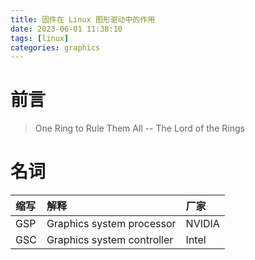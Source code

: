 ```yaml
---
title: 固件在 Linux 图形驱动中的作用
date: 2023-06-01 11:38:10
tags: [linux]
categories: graphics
---
```


# 前言

> One Ring to Rule Them All
>                       -- The Lord of the Rings

# 名词

| 缩写   | 解释                                                   | 厂家        |
|:-------|:-------------------------------------------------------|:------------|
| GSP    | Graphics system processor                              | NVIDIA      |
| GSC    | Graphics system controller                             | Intel       |
